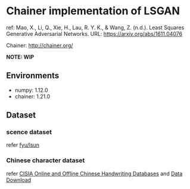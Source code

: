 # Chainer implementation of LSGAN
ref: Mao, X., Li, Q., Xie, H., Lau, R. Y. K., & Wang, Z. (n.d.). Least Squares Generative Adversarial Networks.
URL: https://arxiv.org/abs/1611.04076

Chainer: http://chainer.org/

__NOTE: WIP__

## Environments
- numpy: 1.12.0
- chainer: 1.21.0

## Dataset
### scence dataset
refer [fyu/lsun](https://github.com/fyu/lsun)
### Chinese character dataset
refer [CISIA Online and Offline Chinese Handwriting Databases](http://www.nlpr.ia.ac.cn/databases/handwriting/Home.html) and [Data Download](http://www.nlpr.ia.ac.cn/databases/handwriting/Download.html)
